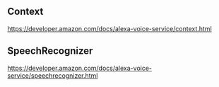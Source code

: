 ## Context
https://developer.amazon.com/docs/alexa-voice-service/context.html

## SpeechRecognizer
https://developer.amazon.com/docs/alexa-voice-service/speechrecognizer.html
